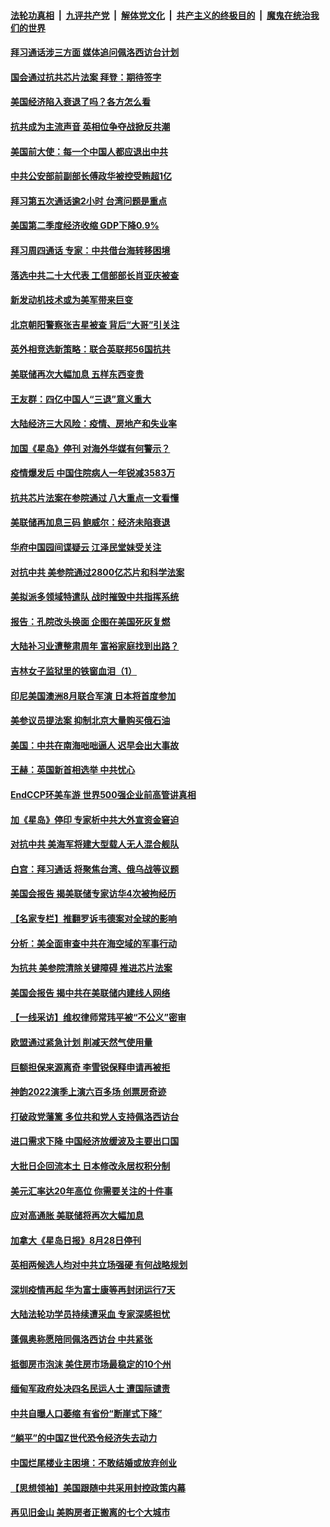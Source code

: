 ####  [法轮功真相](../../../../basic/blob/master/README.md?t=07291302) &nbsp;|&nbsp; [九评共产党](../../../../9ping.md/blob/master/README.md?t=07291302) &nbsp;|&nbsp; [解体党文化](../../../../jtdwh.md/blob/master/README.md?t=07291302)  &nbsp;|&nbsp; [共产主义的终极目的](../../../../gczydzjmd.md/blob/master/README.md?t=07291302) &nbsp;|&nbsp; [魔鬼在统治我们的世界](../../../../mgztzwmdsj.md/blob/master/README.md?t=07291302) 

#### [拜习通话涉三方面 媒体追问佩洛西访台计划](../pages/nf4514/n13791239.md?t=07291302) 

#### [国会通过抗共芯片法案 拜登：期待签字](../pages/nf4514/n13791153.md?t=07291302) 

#### [美国经济陷入衰退了吗？各方怎么看](../pages/nf4514/n13791167.md?t=07291302) 

#### [抗共成为主流声音 英相位争夺战掀反共潮](../pages/nf4514/n13791185.md?t=07291302) 

#### [美国前大使：每一个中国人都应退出中共](../pages/nf4514/n13790755.md?t=07291302) 

#### [中共公安部前副部长傅政华被控受贿超1亿](../pages/nf4514/n13791123.md?t=07291302) 

#### [拜习第五次通话逾2小时 台湾问题是重点](../pages/nf4514/n13791055.md?t=07291302) 

#### [美国第二季度经济收缩 GDP下降0.9%](../pages/nf4514/n13791046.md?t=07291302) 

#### [拜习周四通话 专家：中共借台海转移困境](../pages/nf4514/n13791016.md?t=07291302) 

#### [落选中共二十大代表 工信部部长肖亚庆被查](../pages/nf4514/n13790476.md?t=07291302) 

#### [新发动机技术或为美军带来巨变](../pages/nf4514/n13790662.md?t=07291302) 

#### [北京朝阳警察张吉星被查 背后“大哥”引关注](../pages/nf4514/n13790844.md?t=07291302) 

#### [英外相竞选新策略：联合英联邦56国抗共](../pages/nf4514/n13790871.md?t=07291302) 

#### [美联储再次大幅加息 五样东西变贵](../pages/nf4514/n13790334.md?t=07291302) 

#### [王友群：四亿中国人“三退”意义重大](../pages/nf4514/n13790512.md?t=07291302) 

#### [大陆经济三大风险：疫情、房地产和失业率](../pages/nf4514/n13790084.md?t=07291302) 

#### [加国《星岛》停刊 对海外华媒有何警示？](../pages/nf4514/n13790280.md?t=07291302) 

#### [疫情爆发后 中国住院病人一年锐减3583万](../pages/nf4514/n13790489.md?t=07291302) 

#### [抗共芯片法案在参院通过 八大重点一文看懂](../pages/nf4514/n13790309.md?t=07291302) 

#### [美联储再加息三码 鲍威尔：经济未陷衰退](../pages/nf4514/n13790265.md?t=07291302) 

#### [华府中国园间谍疑云 江泽民堂妹受关注](../pages/nf4514/n13790180.md?t=07291302) 

#### [对抗中共 美参院通过2800亿芯片和科学法案](../pages/nf4514/n13790299.md?t=07291302) 

#### [美拟派多领域特遣队 战时摧毁中共指挥系统](../pages/nf4514/n13790295.md?t=07291302) 

#### [报告：孔院改头换面 企图在美国死灰复燃](../pages/nf4514/n13790218.md?t=07291302) 

#### [大陆补习业遭整肃周年 富裕家庭找到出路？](../pages/nf4514/n13790033.md?t=07291302) 

#### [吉林女子监狱里的铁窗血泪（1）](../pages/nf4514/n13786967.md?t=07291302) 

#### [印尼美国澳洲8月联合军演 日本将首度参加](../pages/nf4514/n13790018.md?t=07291302) 

#### [美参议员提法案 抑制北京大量购买俄石油](../pages/nf4514/n13789836.md?t=07291302) 

#### [美国：中共在南海咄咄逼人 迟早会出大事故](../pages/nf4514/n13789655.md?t=07291302) 

#### [王赫：英国新首相选举 中共忧心](../pages/nf4514/n13789833.md?t=07291302) 

#### [EndCCP环美车游 世界500强企业前高管讲真相](../pages/nf4514/n13789612.md?t=07291302) 

#### [加《星岛》停印 专家析中共大外宣资金窘迫](../pages/nf4514/n13789697.md?t=07291302) 

#### [对抗中共 美海军将建大型载人无人混合舰队](../pages/nf4514/n13789623.md?t=07291302) 

#### [白宫：拜习通话 将聚焦台湾、俄乌战等议题](../pages/nf4514/n13789569.md?t=07291302) 

#### [美国会报告 揭美联储专家访华4次被拘经历](../pages/nf4514/n13789570.md?t=07291302) 

#### [【名家专栏】推翻罗诉韦德案对全球的影响](../pages/nf4514/n13789406.md?t=07291302) 

#### [分析：美全面审查中共在海空域的军事行动](../pages/nf4514/n13789543.md?t=07291302) 

#### [为抗共 美参院清除关键障碍 推进芯片法案](../pages/nf4514/n13789542.md?t=07291302) 

#### [美国会报告 揭中共在美联储内建线人网络](../pages/nf4514/n13789469.md?t=07291302) 

#### [【一线采访】维权律师常玮平被“不公义”密审](../pages/nf4514/n13789348.md?t=07291302) 

#### [欧盟通过紧急计划 削减天然气使用量](../pages/nf4514/n13789350.md?t=07291302) 

#### [巨额担保来源离奇 李雪锐保释申请再被拒](../pages/nf4514/n13789099.md?t=07291302) 

#### [神韵2022演季上演六百多场 创票房奇迹](../pages/nf4514/n13787901.md?t=07291302) 

#### [打破政党藩篱 多位共和党人支持佩洛西访台](../pages/nf4514/n13789227.md?t=07291302) 

#### [进口需求下降 中国经济放缓波及主要出口国](../pages/nf4514/n13789134.md?t=07291302) 

#### [大批日企回流本土 日本修改永居权积分制](../pages/nf4514/n13789139.md?t=07291302) 

#### [美元汇率达20年高位 你需要关注的十件事](../pages/nf4514/n13788920.md?t=07291302) 

#### [应对高通胀 美联储将再次大幅加息](../pages/nf4514/n13788963.md?t=07291302) 

#### [加拿大《星岛日报》8月28日停刊](../pages/nf4514/n13788929.md?t=07291302) 

#### [英相两候选人均对中共立场强硬 有何战略规划](../pages/nf4514/n13788859.md?t=07291302) 

#### [深圳疫情再起 华为富士康等再封闭运行7天](../pages/nf4514/n13788829.md?t=07291302) 

#### [大陆法轮功学员持续遭采血 专家深感担忧](../pages/nf4514/n13787897.md?t=07291302) 

#### [蓬佩奥称愿陪同佩洛西访台 中共紧张](../pages/nf4514/n13788600.md?t=07291302) 

#### [抵御房市泡沫 美住房市场最稳定的10个州](../pages/nf4514/n13784110.md?t=07291302) 

#### [缅甸军政府处决四名民运人士 遭国际谴责](../pages/nf4514/n13788568.md?t=07291302) 

#### [中共自曝人口萎缩 有省份“断崖式下降”](../pages/nf4514/n13788597.md?t=07291302) 

#### [“躺平”的中国Z世代恐令经济失去动力](../pages/nf4514/n13788503.md?t=07291302) 

#### [中国烂尾楼业主困境：不敢结婚或放弃创业](../pages/nf4514/n13788283.md?t=07291302) 

#### [【思想领袖】美国跟随中共采用封控政策内幕](../pages/nf4514/n13773433.md?t=07291302) 

#### [再见旧金山 美购房者正搬离的七个大城市](../pages/nf4514/n13788272.md?t=07291302) 

